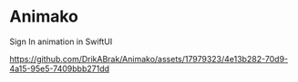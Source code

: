 # Animako
Sign In animation in SwiftUI

https://github.com/DrikABrak/Animako/assets/17979323/4e13b282-70d9-4a15-95e5-7409bbb271dd


